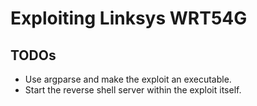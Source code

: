 # Exploiting Linksys WRT54G


## TODOs
- Use argparse and make the exploit an executable.
- Start the reverse shell server within the exploit itself.
